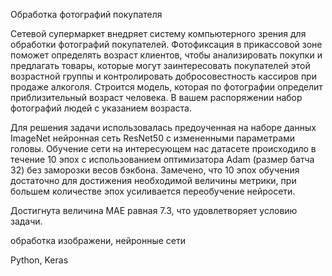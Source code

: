 Обработка фотографий покупателя

Сетевой супермаркет внедряет систему компьютерного зрения для обработки фотографий
покупателей. Фотофиксация в прикассовой зоне поможет определять возраст клиентов, чтобы
анализировать покупки и предлагать товары, которые могут заинтересовать покупателей этой
возрастной группы и контролировать добросовестность кассиров при продаже алкоголя.
Строится модель, которая по фотографии определит приблизительный возраст человека. В вашем
распоряжении набор фотографий людей с указанием возраста.

Для решения задачи использовалась предоученная на наборе данных ImageNet нейронная сеть ResNet50 
с измененными параметрами головы. Обучение сети на интересующем нас датасете происходило в течение 10 эпох 
с использованием оптимизатора Adam (размер батча 32) без заморозки весов бэкбона. 
Замечено, что 10 эпох обучения достаточно для достижения необходимой 
величины метрики, при большем количестве эпох усиливается переобучение нейросети.

Достигнута величина MAE равная 7.3, что удовлетворяет условию задачи.

обработка изображени, нейронные сети

Python, Keras